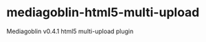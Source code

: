 mediagoblin-html5-multi-upload
==============================

Mediagoblin v0.4.1 html5 multi-upload plugin
